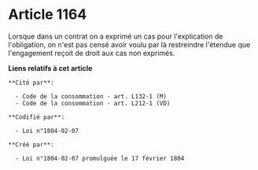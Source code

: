 # Article 1164

Lorsque dans un contrat on a exprimé un cas pour l'explication de l'obligation, on n'est pas censé avoir voulu par là
restreindre l'étendue que l'engagement reçoit de droit aux cas non exprimés.

**Liens relatifs à cet article**

	**Cité par**:

	  - Code de la consommation - art. L132-1 (M)
	  - Code de la consommation - art. L212-1 (VD)

	**Codifié par**:

	  - Loi n°1804-02-07

	**Créé par**:

	  - Loi n°1804-02-07 promulguée le 17 février 1804
